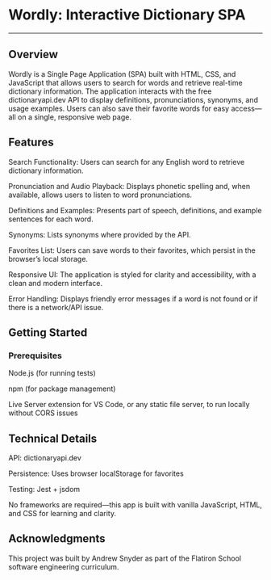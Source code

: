 # Wordly: Interactive Dictionary SPA

---

## Overview

Wordly is a Single Page Application (SPA) built with HTML, CSS, and JavaScript that allows users to search for words and retrieve real-time dictionary information. The application interacts with the free dictionaryapi.dev API to display definitions, pronunciations, synonyms, and usage examples. Users can also save their favorite words for easy access—all on a single, responsive web page.

## Features

Search Functionality: Users can search for any English word to retrieve dictionary information.

Pronunciation and Audio Playback: Displays phonetic spelling and, when available, allows users to listen to word pronunciations.

Definitions and Examples: Presents part of speech, definitions, and example sentences for each word.

Synonyms: Lists synonyms where provided by the API.

Favorites List: Users can save words to their favorites, which persist in the browser’s local storage.

Responsive UI: The application is styled for clarity and accessibility, with a clean and modern interface.

Error Handling: Displays friendly error messages if a word is not found or if there is a network/API issue.

## Getting Started

### Prerequisites

Node.js (for running tests)

npm (for package management)

Live Server extension for VS Code, or any static file server, to run locally without CORS issues

## Technical Details

API: dictionaryapi.dev

Persistence: Uses browser localStorage for favorites

Testing: Jest + jsdom

No frameworks are required—this app is built with vanilla JavaScript, HTML, and CSS for learning and clarity.

## Acknowledgments

This project was built by Andrew Snyder as part of the Flatiron School software engineering curriculum.
